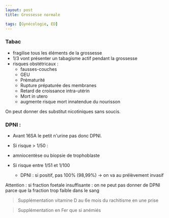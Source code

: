 ```yaml
---
layout: post
title: Grossesse normale

tags: [Gynécologie, ED]
---
```


### Tabac

- fragilise tous les éléments de la grossesse
- 1/3 vont présenter un tabagisme actif pendant la grossesse
- risques obstétricaux :
  - fausses-couches
  - GEU
  - Prématurité
  - Rupture prépaturée des membranes
  - Retard de croissance intra-utérin
  - Mort in utero
  - augmente risque mort innatendue du nourisson

On peut donner des substitut nicotiniques sans soucis.

### DPNI :
- Avant 16SA le petit n'urine pas donc DPNI.

- Si risque > 1/50 :
 - amniocentèse ou biopsie de trophoblaste
- Si risque entre 1/51 et 1/100
  - DPNI : si positif, pas 100% (98,99%) -> on va au prélèvement invasif

Attention : si fraction foetale insuffisante : on ne peut pas donner de DPNI parce que la fraction trop faible dans le sang

> Supplémentation vitamine D au 6e mois du rachitisme en une prise

> Supplémentation en Fer que si anémiés
